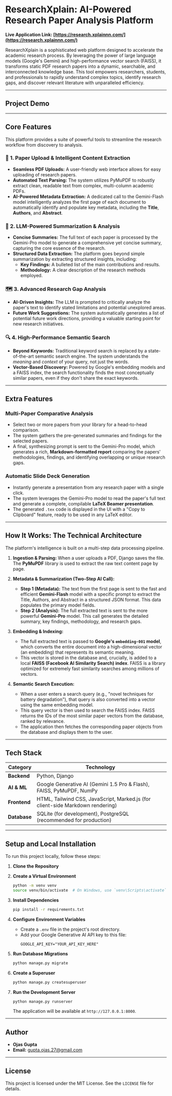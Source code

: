 # ResearchXplain: AI-Powered Research Paper Analysis Platform

**Live Application Link: [https://research.xplainnn.com/](https://research.xplainnn.com/)**

[](https://www.python.org/)
[](https://www.djangoproject.com/)
[](https://opensource.org/licenses/MIT)

ResearchXplain is a sophisticated web platform designed to accelerate the academic research process. By leveraging the power of large language models (Google's Gemini) and high-performance vector search (FAISS), it transforms static PDF research papers into a dynamic, searchable, and interconnected knowledge base. This tool empowers researchers, students, and professionals to rapidly understand complex topics, identify research gaps, and discover relevant literature with unparalleled efficiency.

-----

## Project Demo


-----

## Core Features

This platform provides a suite of powerful tools to streamline the research workflow from discovery to analysis.

### 📄 **1. Paper Upload & Intelligent Content Extraction**

  * **Seamless PDF Uploads:** A user-friendly web interface allows for easy uploading of research papers.
  * **Automated Text Parsing:** The system utilizes PyMuPDF to robustly extract clean, readable text from complex, multi-column academic PDFs.
  * **AI-Powered Metadata Extraction:** A dedicated call to the Gemini-Flash model intelligently analyzes the first page of each document to automatically identify and populate key metadata, including the **Title**, **Authors**, and **Abstract**.

### 🧠 **2. LLM-Powered Summarization & Analysis**

  * **Concise Summaries:** The full text of each paper is processed by the Gemini-Pro model to generate a comprehensive yet concise summary, capturing the core essence of the research.
  * **Structured Data Extraction:** The platform goes beyond simple summarization by extracting structured insights, including:
      * **Key Findings:** A bulleted list of the main contributions and results.
      * **Methodology:** A clear description of the research methods employed.

### 🗺️ **3. Advanced Research Gap Analysis**

  * **AI-Driven Insights:** The LLM is prompted to critically analyze the paper's text to identify stated limitations and potential unexplored areas.
  * **Future Work Suggestions:** The system automatically generates a list of potential future work directions, providing a valuable starting point for new research initiatives.

### 🔍 **4. High-Performance Semantic Search**

  * **Beyond Keywords:** Traditional keyword search is replaced by a state-of-the-art semantic search engine. The system understands the *meaning* and *context* of your query, not just the words.
  * **Vector-Based Discovery:** Powered by Google's embedding models and a FAISS index, the search functionality finds the most conceptually similar papers, even if they don't share the exact keywords.

-----

## Extra Features

### **Multi-Paper Comparative Analysis**

  * Select two or more papers from your library for a head-to-head comparison.
  * The system gathers the pre-generated summaries and findings for the selected papers.
  * A final, synthesizing prompt is sent to the Gemini-Pro model, which generates a rich, **Markdown-formatted report** comparing the papers' methodologies, findings, and identifying overlapping or unique research gaps.

### **Automatic Slide Deck Generation**

  * Instantly generate a presentation from any research paper with a single click.
  * The system leverages the Gemini-Pro model to read the paper's full text and generate a complete, compilable **LaTeX Beamer presentation**.
  * The generated `.tex` code is displayed in the UI with a "Copy to Clipboard" feature, ready to be used in any LaTeX editor.

-----

## How It Works: The Technical Architecture

The platform's intelligence is built on a multi-step data processing pipeline.

1.  **Ingestion & Parsing:** When a user uploads a PDF, Django saves the file. The **PyMuPDF** library is used to extract the raw text content page by page.

2.  **Metadata & Summarization (Two-Step AI Call):**

      * **Step 1 (Metadata):** The text from the first page is sent to the fast and efficient **Gemini-Flash** model with a specific prompt to extract the Title, Authors, and Abstract in a structured JSON format. This data populates the primary model fields.
      * **Step 2 (Analysis):** The full extracted text is sent to the more powerful **Gemini-Pro** model. This call generates the detailed summary, key findings, methodology, and research gaps.

3.  **Embedding & Indexing:**

      * The full extracted text is passed to **Google's `embedding-001` model**, which converts the entire document into a high-dimensional vector (an embedding) that represents its semantic meaning.
      * This vector is stored in the database and, crucially, is added to a local **FAISS (Facebook AI Similarity Search) index**. FAISS is a library optimized for extremely fast similarity searches among millions of vectors.

4.  **Semantic Search Execution:**

      * When a user enters a search query (e.g., "novel techniques for battery degradation"), that query is also converted into a vector using the same embedding model.
      * This query vector is then used to search the FAISS index. FAISS returns the IDs of the most similar paper vectors from the database, ranked by relevance.
      * The application then fetches the corresponding paper objects from the database and displays them to the user.

-----

## Tech Stack

| Category      | Technology                                                                                                  |
|---------------|-------------------------------------------------------------------------------------------------------------|
| **Backend** | Python, Django                                                                                              |
| **AI & ML** | Google Generative AI (Gemini 1.5 Pro & Flash), FAISS, PyMuPDF, NumPy                                          |
| **Frontend** | HTML, Tailwind CSS, JavaScript, Marked.js (for client-side Markdown rendering)                              |
| **Database** | SQLite (for development), PostgreSQL (recommended for production)                                           |

-----

## Setup and Local Installation

To run this project locally, follow these steps:

1.  **Clone the Repository**


2.  **Create a Virtual Environment**

    ```bash
    python -m venv venv
    source venv/bin/activate  # On Windows, use `venv\Scripts\activate`
    ```

3.  **Install Dependencies**

    ```bash
    pip install -r requirements.txt
    ```

4.  **Configure Environment Variables**

      * Create a `.env` file in the project's root directory.
      * Add your Google Generative AI API key to this file:
        ```env
        GOOGLE_API_KEY="YOUR_API_KEY_HERE"
        ```

5.  **Run Database Migrations**

    ```bash
    python manage.py migrate
    ```

6.  **Create a Superuser**

    ```bash
    python manage.py createsuperuser
    ```

7.  **Run the Development Server**

    ```bash
    python manage.py runserver
    ```

    The application will be available at `http://127.0.0.1:8000`.

-----

## Author

  * **Ojas Gupta**
  * **Email:** [gupta.ojas.27@gmail.com](mailto:gupta.ojas.27@gmail.com)

-----

## License

This project is licensed under the MIT License. See the `LICENSE` file for details.